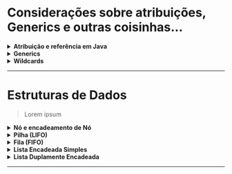 # Considerações sobre atribuições, Generics e outras coisinhas...

<details>
<summary><strong>Atribuição e referência em Java</strong></summary>

- Atribuições em Java são **sempre** feitas por cópias de valor. Quando trata-se dos tipos primitivos, o valor em
  memória é copiado. Por outro lado, no caso de Objetos, o valor da referência deste em memória é copiado; e, sendo
  assim, o Objeto não é duplicado.
</details>

<details>
<summary><strong>Generics</strong></summary>

- Evita uso excessivo de casting e redundância de código
- Encontrar erros em tempo de compilação
- introduzido deste o Java SE 5.0
</details>

<details>

<summary><strong>Wildcards</strong></summary>

> Lorem ispum

### Unknown Wildcard (Unbounded)

- Tipo mais genérico possível.

```java

// função genérica que imprime uma lista de "qualquer coisa"
public void imprimeLista(List<?> lista){
        for(Object obj:lista){
        System.out.println(obj);
        }
        }

        List<Aluno> minhaLista=new List<Aluno>();
        imprimeLista(minhaLista);
```

## Bounded Wildcard

### Upper Bounded

- "Coringas limitados por cima". Em outras palavras, a generalização funciona apenas para um tipo ``T`` específico e
  seus descendentes (herdeiros).

```java

// função genérica que imprime uma lista de objetos
// do tipo Pessoa ou de seus herdeiros 
public void imprimeLista(List<?extends Pessoa> listaPessoas){
        for(Pessoa p:listaPessoas){
        System.out.println(p);
        }
        }

        List<Aluno> minhaLista=new List<Aluno>();
        imprimeLista(minhaLista);
```

### Lower Bounded

- "Coringas limitados por baixo". Em outras palavras, a generalização funciona apenas para um tipo ``T`` específico e
  seus
  ascendentes.

```java

// função genérica que imprime uma lista de objetos
// do tipo Pessoa ou antecessores
public void imprimeLista(List<? super Pessoa>listaPessoas){
        for(Pessoa p:listaPessoas){
        System.out.println(p);
        }
        }

        List<Aluno> minhaLista=new List<Aluno>();
// como Aluno seria um herdeiro de Pessoa, esse método não irá funcionar e apresentará erro
// em tempo de compilação: 
        imprimeLista(minhaLista);

        List<Humano> minhaListaDeHumanos=new List<Humano>();
// como Humano é um super tipo (classe mãe) de Pessoa, esse método irá funcionar normalmente,
// pois Pessoa estende de Humano:: 
        imprimeLista(minhaListaDeHumanos); 
```

## Convenções para utilização de Generics

- **K** para "Key". Exemplo: ``Map<K,V>``
- **V** para "Value". Exemplo: ``Map<K,V>``
- **E** para "Element". Exemplo: ``List<E>``
- **T** para "Type". Exemplo: ``Collection#addAll``
- **?** é o tipo mais genérico possível, portanto, usado para representar qualquer tipo.

</details>

----

# Estruturas de Dados

> Lorem ipsum

<details>
<summary><strong>Nó e encadeamento de Nó</strong></summary>

> Antes de abordamos as estruturas de dados em si, é necessário entender o conceito de Nó e encadeamento de Nó:

- Um Nó é um espaço em memória, responsável por armazenar tanto o dado que se deseja armezenar quanto uma referência
  para um próximo Nó;
- Portanto, a partir da referência para um próximo Nó que está armazenada dentro de um Nó anterior, é possível criar o
  que chamamos de **encadeamento de Nós**. Em outras palavras, criar uma sequência de Nós onde estão "amarrados" uns aos
  outros;
- Seguindo esta lógica, num encadeamento simples, o último Nó aponta para uma referência nula! Isso significa que não há
  um outro Nó depois dele, indicando assim que a lista chegou ao fim;
- Esse tipo de ligação nos permite criar o que chamados de estruturas de dados, sendo as mais conhecidas: Pilha, Fila,
  Listas (Simplesmente Encadeada, Duplamente Encadeadas, e Circulares), Árvores.

Abaixo, estarão breves explicações sobre algumas dessas estruturas.

</details>

<details>
<summary><strong>Pilha (LIFO)</strong></summary>

## Conceito:

- O conceito de pilha enquanto estrutura de dados assemelha-se a uma pilha de livros, por exemplo. A rigor, uma pilha
  precisa se comportar de algumas formas:
    - A inserção de um novo elemento sempre se dá no topo da pilha;
    - O último elemento a ser inserido na pilha é o primeiro a sair. Daí, essa estrutura também é considerada do tipo 
    **LIFO**, isto é, _**Last In, First Out**_;
    - Dentro de uma pilha, um Nó que está mais ao topo aponta para o Nó anterior a si mesmo;
    - O primeiro Nó (isto é, o primeiro Nó a ter sido inserido) deve apontar para `null`;
    - O elemento que está no topo da pilha deve conter uma referência que aponta para si.

## Métodos da pilha:

### .top()

Esse método serve para acessar o primeiro Nó da pilha, mas sem removê-lo da estrutura. o exemplo de código abaixo
demostra que a variiável ``meuNo`` guarda o valor de referência do No que está no topo da pilha.

```java 
No meuNo=pilha.top();
```

A partir desta referência, é possível acessar o valor contido no No e, então, poder atribuí-lo a alguma variável. O
código abaixo demonstra esse exemplo.

```java 
int numero=meuNo.getInt();
```

### .pop()

Semelhante ao método ``.top()``, o `.pop()` também tem a intenção de acessar a referência do topo da pilha. Porém, ao
fazer isto, este método remove o No do topo da pilha. Neste caso, a referência do topo é realocada para que seja
apontada para o No anterior àquele que foi removido.

### .push()

Ao contrário do método ``.pop()``, este método tem o objetivo de inserior um novo No à pilha. Neste cenário, a
referência de próximo Nó do Nó que foi inserido deve apontar não para ``null``, mas sim para o Nó abaixo.
Consequentemente, a referência de topo deve passar a apontar para o Nó que fora inserido.

### .isEmpty()

Verifica se a referência de entrada para pilha está nula. O valor retornado deve ser um ``booleano``.

</details>


<details>
<summary><strong>Fila (FIFO)</strong></summary>

## Conceito:

- O conceito de fila enquanto estrutura de dados assemelha-se a uma fila de pessoas para serem atendidas num balcão de
  vendas de ingressos, por exemplo. A rigor, uma fila precisa se comportar de algumas formas:
  - A inserção de um novo elemento sempre se dá no final da fila;
  - O primeiro elemento a ser inserido na fila é o primeiro a sair. Daí, essa estrutura também é considerada do tipo *
    *FIFO**, isto é, _**First In, First Out**_
  - O primeiro Nó sempre deve apontar para `null`;
  - O Nó que sucede o primeiro deve apontar para um outro Nó que é também seu sucessor;
  - O último Nó da fila deve possuir uma referência de entrada da fila;

## Métodos da fila:

### .enqueue()

Método responsável por enfileirar (isto é, inserir) um novo Nó na fila. Neste caso, o novo Nó deve ser colocado no final
da fila. Neste caso, este Nó deve possuir uma referência de próximo para o antigo Nó que estava no final da fila, e a
referência de entrada da fila deve passar a apontar para este Nó que foi inserido.

### .dequeue()

Método responsável por desenfileirar (isto é, remover) o Nó que está na primeira posição da fila. Neste caso, o Nó
imediatamente anterior àquele que foi removido passa a ser o primeiro elemento da fila e, portanto, passa a apontar para
``null``.

### .isEmpty()

Verifica se a referência de entrada para fila está nula. O valor retornado deve ser um ``booleano``.

</details>


<details>
<summary><strong>Lista Encadeada Simples</strong></summary>

## Conceito:

- Assemalha-se à estrutura de fila, porém suas regras de inserção e remoção são um pouco diferentes.

## Métodos da lista encadeada simples:

### .add()

Método responsável por inserir um novo Nó na fila. Entretanto, ao contrário das outras estruturas abordadas acima, na
qual existe uma regra pré-definida no que se refere a inserção ou remoção de um novo item, nas listas encadeadas simples
devemos informar em qual índice queremos inserir esse novo elemento. Em outras palavras, podemos dizer que a inserção é
dinâmica.

### .remove()

Método responsável por remover um Nó da estrutura. Semelhante ao método ``.add()``, a remoção pode ocorrer
dinamicamente, isto é, devemos informar qual índice será removido.

### .get()

Obtem uma "cópia" (ou seja, obtem-se a referência) de um Nó que está num determinado índice informado. Neste caso, esse
método deve receber como parâmetro um número inteiro referente ao índice do Nó que se deseja obter as informações.

### .size()

Retorna o tamanho da lista.

### .isEmpty()

Verifica se a referência de entrada para fila está nula. O valor retornado deve ser um ``booleano``.

</details>

<details>
  <summary><strong>Lista Duplamente Encadeada</strong></summary>

## Conceito:

- A principal diferença enttre a lista encadema e a duplamente encadeda, é que na dupla encadeada, cada Nó possui duas
  refs: uma referência o Nó anterior e uma outra para um segundo Nó posterior
- Assim, dado um Nó, sua ref de anterior deve apontar para a ref. de Próximo
- No último Nó da lista, a referência de próximo deve apontar para ``null``, e da mesma forma, a ref. de anterior do
  primeiro Nó precisa apontar para ``null``
- É imporante notar que, nesta estrutura, há duas referências de entrada na lista: um no início desta e uma outra no
  final;

</details>

----


